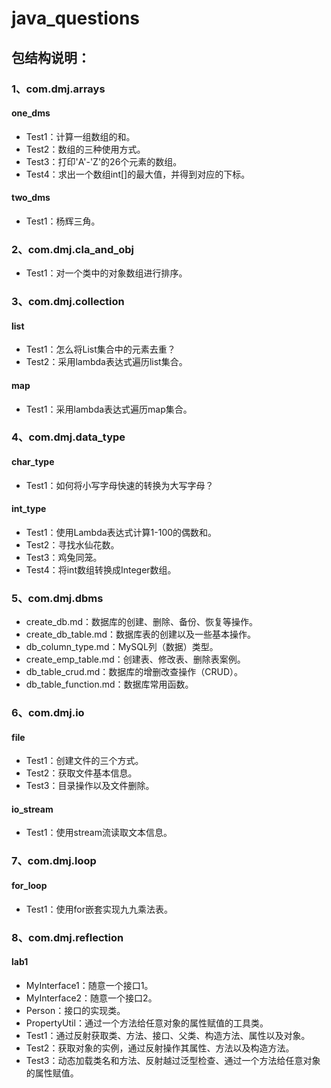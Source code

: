 # java_questions

## 包结构说明：

### 1、com.dmj.arrays
#### one_dms
* Test1：计算一组数组的和。
* Test2：数组的三种使用方式。
* Test3：打印'A'-'Z'的26个元素的数组。
* Test4：求出一个数组int[]的最大值，并得到对应的下标。
#### two_dms
* Test1：杨辉三角。

### 2、com.dmj.cla_and_obj
* Test1：对一个类中的对象数组进行排序。

### 3、com.dmj.collection
#### list
* Test1：怎么将List集合中的元素去重？
* Test2：采用lambda表达式遍历list集合。
#### map
* Test1：采用lambda表达式遍历map集合。


### 4、com.dmj.data_type
#### char_type
* Test1：如何将小写字母快速的转换为大写字母？
#### int_type
* Test1：使用Lambda表达式计算1-100的偶数和。
* Test2：寻找水仙花数。
* Test3：鸡兔同笼。
* Test4：将int数组转换成Integer数组。

### 5、com.dmj.dbms
* create_db.md：数据库的创建、删除、备份、恢复等操作。
* create_db_table.md：数据库表的创建以及一些基本操作。
* db_column_type.md：MySQL列（数据）类型。
* create_emp_table.md：创建表、修改表、删除表案例。
* db_table_crud.md：数据库的增删改查操作（CRUD）。
* db_table_function.md：数据库常用函数。

### 6、com.dmj.io
#### file
* Test1：创建文件的三个方式。
* Test2：获取文件基本信息。
* Test3：目录操作以及文件删除。
#### io_stream
* Test1：使用stream流读取文本信息。

### 7、com.dmj.loop
#### for_loop
* Test1：使用for嵌套实现九九乘法表。

### 8、com.dmj.reflection
#### lab1
* MyInterface1：随意一个接口1。
* MyInterface2：随意一个接口2。
* Person：接口的实现类。
* PropertyUtil：通过一个方法给任意对象的属性赋值的工具类。
* Test1：通过反射获取类、方法、接口、父类、构造方法、属性以及对象。
* Test2：获取对象的实例，通过反射操作其属性、方法以及构造方法。
* Test3：动态加载类名和方法、反射越过泛型检查、通过一个方法给任意对象的属性赋值。